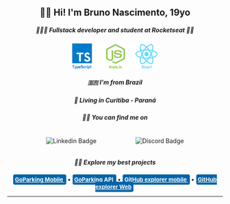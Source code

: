 <div align="center">
  <h2><strong>🧑🏻 Hi! I'm Bruno Nascimento, 19yo</strong></h2>
  <h5><strong>🧑🏻‍💻 Fullstack developer and student at Rocketseat 🚀💜</strong></h5>
  <img src="./assets/banner.png" width="200px" height="auto"/>
  <h5><strong>🇧🇷 I'm from Brazil</strong></h5>
  <h5><strong>🏡 Living in Curitiba - Paraná</strong></h5>
  <h5><strong> 🕵🏻 You can find me on</strong></h5>
</div>

<div style="width: 100%; display: flex; justify-content: space-evenly; align-items: center;">

![Linkedin Badge](https://img.shields.io/badge/-BrunoNascimento-blue?style=flat&logo=Linkedin&logoColor=white&link=https://www.linkedin.com/in/bruno-nascimento-35803217b/) 

![Discord Badge](https://img.shields.io/badge/-BrunoFernandes4243-blue?style=flat&logo=Discord&logoColor=white&link=https://www.linkedin.com/in/bruno-nascimento-35803217b/) 

</div>

<!-- --- -->

<div>
  <h5 align="center">💁🏻 Explore my best projects</h5>
  
  <p align="center">
    <a href="#"
    style="background-color: #0064a7; color: white; padding: 4px; border-radius: 4px; margin-right: 3px; font-weight: bold; font-size: 13px">
    GoParking Mobile
    </a> •
    <a href="#"
    style="background-color: #0064a7; color: white; padding: 4px; border-radius: 4px; margin-right: 3px; font-weight: bold; font-size: 13px">
    GoParking API
    </a> •
    <a href="#"
    style="background-color: #0064a7; color: white; padding: 4px; border-radius: 4px; margin-right: 3px; font-weight: bold; font-size: 13px">
    GitHub explorer mobile
    </a> •
    <a href="#"
    style="background-color: #0064a7; color: white; padding: 4px; border-radius: 4px; margin-right: 3px; font-weight: bold; font-size: 13px">
    GitHub explorer Web
    </a>
  </p>
</div>

---